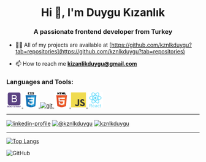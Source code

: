 
<h1 align="center">Hi 👋, I'm Duygu Kızanlık </h1>
<h3 align="center">A passionate frontend developer from Turkey</h3>



- 👨‍💻 All of my projects are available at [https://github.com/kznlkduygu?tab=repositories](https://github.com/kznlkduygu?tab=repositories)

- 📫 How to reach me **kizanlikduygu@gmail.com**

<h3 align="left">Languages and Tools:</h3>
 <a href="https://getbootstrap.com" target="_blank"> <img src="https://raw.githubusercontent.com/devicons/devicon/master/icons/bootstrap/bootstrap-plain-wordmark.svg" alt="bootstrap" width="40" height="40"/> </a> <a href="https://www.w3schools.com/css/" target="_blank"> <img src="https://raw.githubusercontent.com/devicons/devicon/master/icons/css3/css3-original-wordmark.svg" alt="css3" width="40" height="40"/> </a>
<a href="https://git-scm.com/" target="_blank"> <img src="https://www.vectorlogo.zone/logos/git-scm/git-scm-icon.svg" alt="git" width="40" height="40"/> </a> <a  <a href="https://www.w3.org/html/" target="_blank"> <img src="https://raw.githubusercontent.com/devicons/devicon/master/icons/html5/html5-original-wordmark.svg" alt="html5" width="40" height="40"/> </a> <a href="https://www.javascript.com" target="_blank"> <img src="https://raw.githubusercontent.com/devicons/devicon/master/icons/javascript/javascript-original.svg" alt="javascript" width="40" height="40"/> </a> <a href="https://reactjs.org/" target="_blank"> <img src="https://raw.githubusercontent.com/devicons/devicon/master/icons/react/react-original-wordmark.svg" alt="react" width="40" height="40"/> </a>







----------------------------






<p align="center">
 
<a href="https://www.linkedin.com/in/kizanlikduygu/" target="blank"><img align="center" src="https://cdn.jsdelivr.net/npm/simple-icons@3.0.1/icons/linkedin.svg" alt="linkedin-profile" height="30" width="30" /></a> <a href="https://medium.com/@kizanlikduygu" target="blank"><img align="center" src="https://cdn.jsdelivr.net/npm/simple-icons@3.0.1/icons/medium.svg" alt="@kznlkduygu" height="30" width="40" /></a>
<a href="https://www.hackerrank.com/kizanlikduygu" target="blank"><img align="center" src="https://cdn.jsdelivr.net/npm/simple-icons@3.0.1/icons/hackerrank.svg" alt="kznlkduygu" height="30" width="40" /></a>
</p>
</p>

----



[![Top Langs](https://github-readme-stats.vercel.app/api/top-langs/?username=kznlkduygu)](https://github.com/anuraghazra/github-readme-stats)

![GitHub](https://github-readme-stats.vercel.app/api?username=kznlkduygu&show_icons=true&theme=radical)
